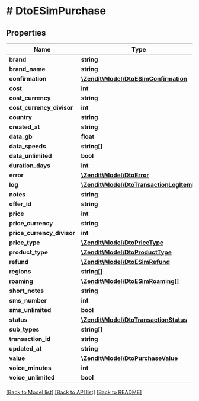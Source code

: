 # # DtoESimPurchase

## Properties

Name | Type | Description | Notes
------------ | ------------- | ------------- | -------------
**brand** | **string** |  |
**brand_name** | **string** |  |
**confirmation** | [**\Zendit\Model\DtoESimConfirmation**](DtoESimConfirmation.md) |  | [optional]
**cost** | **int** |  |
**cost_currency** | **string** |  |
**cost_currency_divisor** | **int** |  |
**country** | **string** |  |
**created_at** | **string** |  |
**data_gb** | **float** |  |
**data_speeds** | **string[]** |  |
**data_unlimited** | **bool** |  |
**duration_days** | **int** |  |
**error** | [**\Zendit\Model\DtoError**](DtoError.md) |  | [optional]
**log** | [**\Zendit\Model\DtoTransactionLogItem[]**](DtoTransactionLogItem.md) |  |
**notes** | **string** |  |
**offer_id** | **string** |  |
**price** | **int** |  |
**price_currency** | **string** |  |
**price_currency_divisor** | **int** |  |
**price_type** | [**\Zendit\Model\DtoPriceType**](DtoPriceType.md) |  |
**product_type** | [**\Zendit\Model\DtoProductType**](DtoProductType.md) |  |
**refund** | [**\Zendit\Model\DtoESimRefund**](DtoESimRefund.md) |  | [optional]
**regions** | **string[]** |  |
**roaming** | [**\Zendit\Model\DtoESimRoaming[]**](DtoESimRoaming.md) |  |
**short_notes** | **string** |  |
**sms_number** | **int** |  |
**sms_unlimited** | **bool** |  |
**status** | [**\Zendit\Model\DtoTransactionStatus**](DtoTransactionStatus.md) |  |
**sub_types** | **string[]** |  |
**transaction_id** | **string** |  |
**updated_at** | **string** |  |
**value** | [**\Zendit\Model\DtoPurchaseValue**](DtoPurchaseValue.md) |  | [optional]
**voice_minutes** | **int** |  |
**voice_unlimited** | **bool** |  |

[[Back to Model list]](../../README.md#models) [[Back to API list]](../../README.md#endpoints) [[Back to README]](../../README.md)

